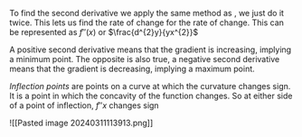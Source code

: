 To find the second derivative we apply the same method as , we just do it twice. This lets us find the rate of change for the rate of change. This can be represented as $f''(x)$ or $\frac{d^{2}y}{yx^{2}}$

A positive second derivative means that the gradient is increasing, implying a minimum point. The opposite is also true, a negative second derivative means that the gradient is decreasing, implying a maximum point.

*Inflection points* are points on a curve at which the curvature changes sign. It is a point in which the concavity of the function changes. So at either side of a point of inflection, $f''{x}$ changes sign

![[Pasted image 20240311113913.png]]